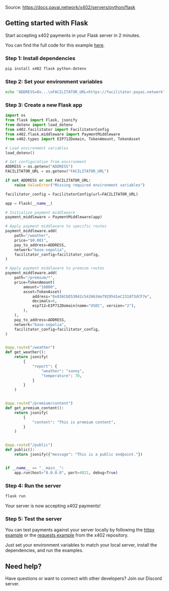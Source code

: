 Source: https://docs.payai.network/x402/servers/python/flask

## Getting started with Flask

Start accepting x402 payments in your Flask server in 2 minutes.

<Note>You can find the full code for this example [here](https://github.com/coinbase/x402/tree/main/examples/python/servers/flask).</Note>

### Step 1: Install dependencies

```bash  theme={null}
pip install x402 flask python-dotenv
```

### Step 2: Set your environment variables

```bash  theme={null}
echo "ADDRESS=0x...\nFACILITATOR_URL=https://facilitator.payai.network" > .env
```

### Step 3: Create a new Flask app

```python main.py lines icon="python" theme={null}
import os
from flask import Flask, jsonify
from dotenv import load_dotenv
from x402.facilitator import FacilitatorConfig
from x402.flask.middleware import PaymentMiddleware
from x402.types import EIP712Domain, TokenAmount, TokenAsset

# Load environment variables
load_dotenv()

# Get configuration from environment
ADDRESS = os.getenv("ADDRESS")
FACILITATOR_URL = os.getenv("FACILITATOR_URL")

if not ADDRESS or not FACILITATOR_URL:
    raise ValueError("Missing required environment variables")

facilitator_config = FacilitatorConfig(url=FACILITATOR_URL)

app = Flask(__name__)

# Initialize payment middleware
payment_middleware = PaymentMiddleware(app)

# Apply payment middleware to specific routes
payment_middleware.add(
    path="/weather",
    price="$0.001",
    pay_to_address=ADDRESS,
    network="base-sepolia",
    facilitator_config=facilitator_config,
)

# Apply payment middleware to premium routes
payment_middleware.add(
    path="/premium/*",
    price=TokenAmount(
        amount="10000",
        asset=TokenAsset(
            address="0x036CbD53842c5426634e7929541eC2318f3dCF7e",
            decimals=6,
            eip712=EIP712Domain(name="USDC", version="2"),
        ),
    ),
    pay_to_address=ADDRESS,
    network="base-sepolia",
    facilitator_config=facilitator_config,
)


@app.route("/weather")
def get_weather():
    return jsonify(
        {
            "report": {
                "weather": "sunny",
                "temperature": 70,
            }
        }
    )


@app.route("/premium/content")
def get_premium_content():
    return jsonify(
        {
            "content": "This is premium content",
        }
    )


@app.route("/public")
def public():
    return jsonify({"message": "This is a public endpoint."})


if __name__ == "__main__":
    app.run(host="0.0.0.0", port=4021, debug=True)
```

### Step 4: Run the server

```bash  theme={null}
flask run
```

<Check>
  Your server is now accepting x402 payments!
</Check>

### Step 5: Test the server

You can test payments against your server locally by following the [httpx example](https://github.com/coinbase/x402/tree/main/examples/python/clients/httpx) or the [requests example](https://github.com/coinbase/x402/tree/main/examples/python/clients/requests) from the x402 repository.

Just set your environment variables to match your local server, install the dependencies, and run the examples.

## Need help?

<Card title="Join our Community" icon="discord" href="https://discord.gg/eWJRwMpebQ">
  Have questions or want to connect with other developers? Join our Discord server.
</Card>
